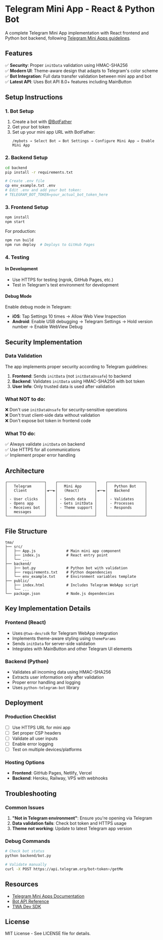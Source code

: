 # Telegram Mini App - React & Python Bot

A complete Telegram Mini App implementation with React frontend and Python bot backend, following [Telegram Mini Apps guidelines](https://core.telegram.org/bots/webapps).

## Features

✅ **Security**: Proper `initData` validation using HMAC-SHA256  
✅ **Modern UI**: Theme-aware design that adapts to Telegram's color scheme  
✅ **Bot Integration**: Full data transfer validation between mini app and bot  
✅ **Latest API**: Uses Bot API 8.0+ features including MainButton

## Setup Instructions

### 1. Bot Setup

1. Create a bot with [@BotFather](https://t.me/BotFather)
2. Get your bot token
3. Set up your mini app URL with BotFather:
   ```
   /mybots → Select Bot → Bot Settings → Configure Mini App → Enable Mini App
   ```

### 2. Backend Setup

```bash
cd backend
pip install -r requirements.txt

# Create .env file
cp env_example.txt .env
# Edit .env and add your bot token:
# TELEGRAM_BOT_TOKEN=your_actual_bot_token_here
```

### 3. Frontend Setup

```bash
npm install
npm start
```

For production:

```bash
npm run build
npm run deploy  # Deploys to GitHub Pages
```

### 4. Testing

#### In Development

- Use HTTPS for testing (ngrok, GitHub Pages, etc.)
- Test in Telegram's test environment for development

#### Debug Mode

Enable debug mode in Telegram:

- **iOS**: Tap Settings 10 times → Allow Web View Inspection
- **Android**: Enable USB debugging → Telegram Settings → Hold version number → Enable WebView Debug

## Security Implementation

### Data Validation

The app implements proper security according to Telegram guidelines:

1. **Frontend**: Sends `initData` (not `initDataUnsafe`) to backend
2. **Backend**: Validates `initData` using HMAC-SHA256 with bot token
3. **User Info**: Only trusted data is used after validation

### What NOT to do:

❌ Don't use `initDataUnsafe` for security-sensitive operations  
❌ Don't trust client-side data without validation  
❌ Don't expose bot token in frontend code

### What TO do:

✅ Always validate `initData` on backend  
✅ Use HTTPS for all communications  
✅ Implement proper error handling

## Architecture

```
┌─────────────────┐    ┌─────────────────┐    ┌─────────────────┐
│   Telegram      │    │   Mini App      │    │   Python Bot    │
│   Client        │◄──►│   (React)       │◄──►│   Backend       │
│                 │    │                 │    │                 │
│ - User clicks   │    │ - Sends data    │    │ - Validates     │
│ - Opens app     │    │ - Gets initData │    │ - Processes     │
│ - Receives bot  │    │ - Theme support │    │ - Responds      │
│   messages      │    │                 │    │                 │
└─────────────────┘    └─────────────────┘    └─────────────────┘
```

## File Structure

```
tma/
├── src/
│   ├── App.js              # Main mini app component
│   ├── index.js            # React entry point
│   └── ...
├── backend/
│   ├── bot.py              # Python bot with validation
│   ├── requirements.txt    # Python dependencies
│   └── env_example.txt     # Environment variables template
├── public/
│   ├── index.html          # Includes Telegram WebApp script
│   └── ...
└── package.json            # Node.js dependencies
```

## Key Implementation Details

### Frontend (React)

- Uses `@twa-dev/sdk` for Telegram WebApp integration
- Implements theme-aware styling using `themeParams`
- Sends `initData` for server-side validation
- Integrates with MainButton and other Telegram UI elements

### Backend (Python)

- Validates all incoming data using HMAC-SHA256
- Extracts user information only after validation
- Proper error handling and logging
- Uses `python-telegram-bot` library

## Deployment

### Production Checklist

- [ ] Use HTTPS URL for mini app
- [ ] Set proper CSP headers
- [ ] Validate all user inputs
- [ ] Enable error logging
- [ ] Test on multiple devices/platforms

### Hosting Options

- **Frontend**: GitHub Pages, Netlify, Vercel
- **Backend**: Heroku, Railway, VPS with webhooks

## Troubleshooting

### Common Issues

1. **"Not in Telegram environment"**: Ensure you're opening via Telegram
2. **Data validation fails**: Check bot token and HTTPS usage
3. **Theme not working**: Update to latest Telegram app version

### Debug Commands

```bash
# Check bot status
python backend/bot.py

# Validate manually
curl -X POST https://api.telegram.org/bot<token>/getMe
```

## Resources

- [Telegram Mini Apps Documentation](https://core.telegram.org/bots/webapps)
- [Bot API Reference](https://core.telegram.org/bots/api)
- [TWA Dev SDK](https://github.com/twa-dev/sdk)

## License

MIT License - See LICENSE file for details.
